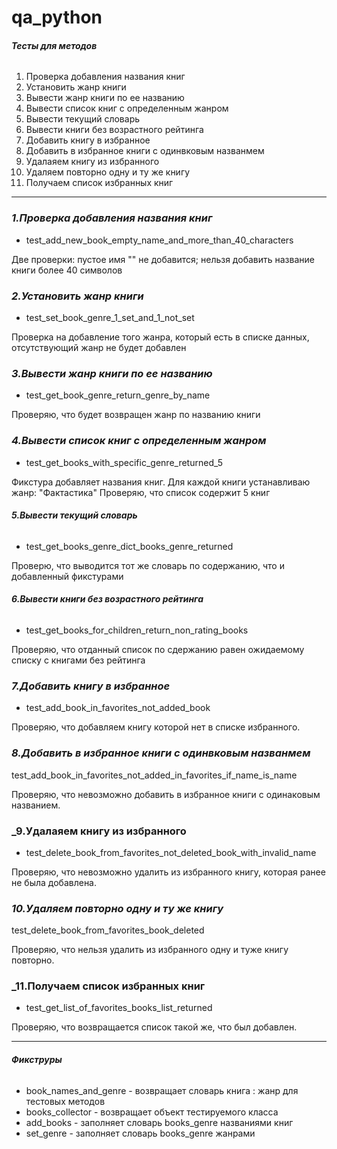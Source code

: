 # qa_python

###### **_Тесты для методов_**

1. Проверка добавления названия книг 
2. Установить жанр книги
3. Вывести жанр книги по ее названию
4. Вывести список книг с определенным жанром
5. Вывести текущий словарь
6. Вывести книги без возрастного рейтинга
7. Добавить книгу в избранное
8. Добавить в избранное книги с одинвковым названмем
9. Удалаяем книгу из избранного
10. Удаляем повторно одну и ту же книгу
11. Получаем список избранных книг

---------------------------------------------------

### **_1.Проверка добавления названия книг_**

*  test_add_new_book_empty_name_and_more_than_40_characters

Две проверки: пустое имя "" не добавится; нельзя добавить название книги более 40 символов 

### **_2.Установить жанр книги_**

* test_set_book_genre_1_set_and_1_not_set

Проверка на добавление того жанра, который есть в списке данных, отсутствующий жанр не будет добавлен


### **_3.Вывести жанр книги по ее названию_**

* test_get_book_genre_return_genre_by_name

Проверяю, что будет возвращен жанр по названию книги

### **_4.Вывести список книг с определенным жанром_**

* test_get_books_with_specific_genre_returned_5

Фикстура добавляет названия книг.
Для каждой книги устанавливаю жанр: "Фактастика"
Проверяю, что список содержит 5 книг

###### **5.Вывести текущий словарь**

* test_get_books_genre_dict_books_genre_returned

Проверю, что выводится тот же словарь по содержанию, что и добавленный фикстурами

###### **_6.Вывести книги без возрастного рейтинга_**

* test_get_books_for_children_return_non_rating_books

Проверяю, что отданный список по сдержанию равен ожидаемому списку с книгами без рейтинга

### **_7.Добавить книгу в избранное_**

* test_add_book_in_favorites_not_added_book

Проверяю, что добавляем книгу которой нет в списке избранного.

### **_8.Добавить в избранное книги с одинвковым названмем_**

test_add_book_in_favorites_not_added_in_favorites_if_name_is_name

Проверяю, что невозможно добавить в избранное книги с одинаковым названием.


### **_9.Удалаяем книгу из избранного**

* test_delete_book_from_favorites_not_deleted_book_with_invalid_name

Проверяю, что невозможно удалить из избранного книгу, которая ранее не была добавлена.


### **_10.Удаляем повторно одну и ту же книгу_**

test_delete_book_from_favorites_book_deleted

Проверяю, что нельзя удалить из избранного одну и туже книгу повторно.


### **_11.Получаем список избранных книг**

* test_get_list_of_favorites_books_list_returned

Проверяю, что возвращается список такой же, что был добавлен.

---------------------------------------------------
###### **_Фикструры_**

* book_names_and_genre - возвращает словарь книга : жанр для тестовых методов
* books_collector - возвращает объект тестируемого класса
* add_books - заполняет словарь books_genre названиями книг
* set_genre - заполняет словарь books_genre жанрами